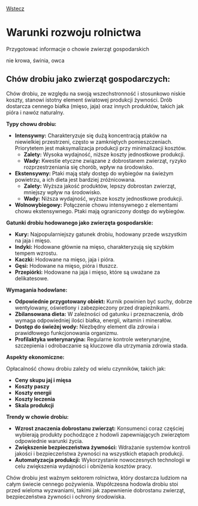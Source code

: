 [Wstecz](../geografia.md)

# Warunki rozwoju rolnictwa

Przygotować informacje o chowie zwierząt gospodarskich

nie krowa, świnia, owca

## Chów drobiu jako zwierząt gospodarczych:

Chów drobiu, ze względu na swoją wszechstronność i stosunkowo niskie koszty, stanowi istotny element światowej produkcji żywności. Drób dostarcza cennego białka (mięso, jaja) oraz innych produktów, takich jak pióra i nawóz naturalny.

**Typy chowu drobiu:**

-   **Intensywny:** Charakteryzuje się dużą koncentracją ptaków na niewielkiej przestrzeni, często w zamkniętych pomieszczeniach. Priorytetem jest maksymalizacja produkcji przy minimalizacji kosztów.
    -   **Zalety:** Wysoka wydajność, niższe koszty jednostkowe produkcji.
    -   **Wady:** Kwestie etyczne związane z dobrostanem zwierząt, ryzyko rozprzestrzeniania się chorób, wpływ na środowisko.
-   **Ekstensywny:** Ptaki mają stały dostęp do wybiegów na świeżym powietrzu, a ich dieta jest bardziej zróżnicowana.
    -   **Zalety:** Wyższa jakość produktów, lepszy dobrostan zwierząt, mniejszy wpływ na środowisko.
    -   **Wady:** Niższa wydajność, wyższe koszty jednostkowe produkcji.
-   **Wolnowybiegowy:** Połączenie chowu intensywnego z elementami chowu ekstensywnego. Ptaki mają ograniczony dostęp do wybiegów.

**Gatunki drobiu hodowanego jako zwierzęta gospodarskie:**

-   **Kury:** Najpopularniejszy gatunek drobiu, hodowany przede wszystkim na jaja i mięso.
-   **Indyki:** Hodowane głównie na mięso, charakteryzują się szybkim tempem wzrostu.
-   **Kaczki:** Hodowane na mięso, jaja i pióra.
-   **Gęsi:** Hodowane na mięso, pióra i tłuszcz.
-   **Przepiórki:** Hodowane na jaja i mięso, które są uważane za delikatesowe.

**Wymagania hodowlane:**

-   **Odpowiednie przygotowany obiekt:** Kurnik powinien być suchy, dobrze wentylowany, oświetlony i zabezpieczony przed drapieżnikami.
-   **Zbilansowana dieta:** W zależności od gatunku i przeznaczenia, drób wymaga odpowiedniej ilości białka, energii, witamin i minerałów.
-   **Dostęp do świeżej wody:** Niezbędny element dla zdrowia i prawidłowego funkcjonowania organizmu.
-   **Profilaktyka weterynaryjna:** Regularne kontrole weterynaryjne, szczepienia i odrobaczanie są kluczowe dla utrzymania zdrowia stada.

**Aspekty ekonomiczne:**

Opłacalność chowu drobiu zależy od wielu czynników, takich jak:

-   **Ceny skupu jaj i mięsa**
-   **Koszty paszy**
-   **Koszty energii**
-   **Koszty leczenia**
-   **Skala produkcji**

**Trendy w chowie drobiu:**

-   **Wzrost znaczenia dobrostanu zwierząt:** Konsumenci coraz częściej wybierają produkty pochodzące z hodowli zapewniających zwierzętom odpowiednie warunki życia.
-   **Zwiększenie bezpieczeństwa żywności:** Wdrażanie systemów kontroli jakości i bezpieczeństwa żywności na wszystkich etapach produkcji.
-   **Automatyzacja produkcji:** Wykorzystanie nowoczesnych technologii w celu zwiększenia wydajności i obniżenia kosztów pracy.

Chów drobiu jest ważnym sektorem rolnictwa, który dostarcza ludziom na całym świecie cennego pożywienia. Współczesna hodowla drobiu stoi przed wieloma wyzwaniami, takimi jak zapewnienie dobrostanu zwierząt, bezpieczeństwa żywności i ochrony środowiska.
